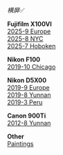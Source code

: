 <i>横屏</i>✅

<b>Fujifilm X100VI</b><br>
<a href="{{ site.baseurl }}/pics/2025-9-europe/"> 2025-9 Europe</a><br>
<a href="{{ site.baseurl }}/pics/2025-8-nyc/"> 2025-8 NYC </a><br>
<a href="{{ site.baseurl }}/pics/2025-7-hoboken/"> 2025-7 Hoboken </a><br>

<b>Nikon F100</b><br>
<a href="{{ site.baseurl }}/pics/2019-10-chicago/"> 2019-10 Chicago </a><br>

<b>Nikon D5X00</b><br>
<a href="{{ site.baseurl }}/pics/2019-9-europe/"> 2019-9 Europe </a><br>
<a href="{{ site.baseurl }}/pics/2019-8-yunnan/"> 2019-8 Yunnan </a><br>
<a href="{{ site.baseurl }}/pics/2019-3-peru/"> 2019-3 Peru </a><br>

<b>Canon 900Ti</b><br>
<a href="{{ site.baseurl }}/pics/2012-8-yunnan/"> 2012-8 Yunnan </a><br>

<b>Other</b><br>
<a href="{{ site.baseurl }}/pics/drawings/"> Paintings </a><br>

